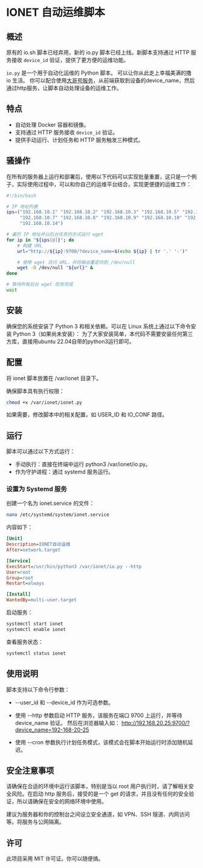 # IONET 自动运维脚本

## 概述

原有的 io.sh 脚本已经弃用，新的 io.py 脚本已经上线。新脚本支持通过 HTTP 服务接收 `device_id` 验证，提供了更方便的运维功能。

`io.py` 是一个用于自动化运维的 Python 脚本。 可以让你从此走上幸福美满的撸 io 生活。
你可以配合使用[大哥号服务](https://github.com/titafox/ionet_dage)，从前端获取到设备的device_name，然后通过http服务，让脚本自动处理设备的运维工作。
## 特点
- 自动处理 Docker 容器和镜像。
- 支持通过 HTTP 服务接收 `device_id` 验证。
- 提供手动运行、计划任务和 HTTP 服务触发三种模式。

## 骚操作
在所有的服务器上运行和部署后，使用以下代码可以实现批量重置，这只是一个例子，实际使用过程中，可以和你自己的运维平台结合，实现更便捷的运维工作：
```bash
#!/bin/bash

# IP 地址列表
ips=("192.168.10.1" "192.168.10.2" "192.168.10.3" "192.168.10.5" "192.168.10.6" 
     "192.168.10.7" "192.168.10.8" "192.168.10.9" "192.168.10.10" "192.168.10.12"
     "192.168.10.14")

# 遍历 IP 地址并以后台任务的方式运行 wget
for ip in "${ips[@]}"; do
    # 构建 URL
    url="http://${ip}:9700/?device_name=$(echo ${ip} | tr '.' '-')"

    # 使用 wget 访问 URL，并将输出重定向到 /dev/null
    wget -O /dev/null "${url}" &
done

# 等待所有后台 wget 任务完成
wait
```


## 安装
确保您的系统安装了 Python 3 和相关依赖。可以在 Linux 系统上通过以下命令安装 Python 3（如果尚未安装）：
为了大家安装简单，本代码不需要安装任何第三方库，直接用ubuntu 22.04自带的python3运行即可。

## 配置
将 ionet 脚本放置在 /var/ionet 目录下。

确保脚本具有执行权限：

```bash
chmod +x /var/ionet/ionet.py
```
如果需要，修改脚本中的相关配置，如 USER_ID 和 IO_CONF 路径。


## 运行
脚本可以通过以下方式运行：

- 手动执行：直接在终端中运行 python3 /var/ionet/io.py。
- 作为守护进程：通过 systemd 服务运行。

### 设置为 Systemd 服务
创建一个名为 ionet.service 的文件：
```bash
nano /etc/systemd/system/ionet.service
```
内容如下：
```ini
[Unit]
Description=IONET自动运维
After=network.target

[Service]
ExecStart=/usr/bin/python3 /var/ionet/io.py --http
User=root
Group=root
Restart=always

[Install]
WantedBy=multi-user.target
```
启动服务：
```bash
systemctl start ionet
systemctl enable ionet
```
查看服务状态：
```bash
systemctl status ionet
```

## 使用说明
脚本支持以下命令行参数：
- --user_id 和 --device_id 作为可选参数。
- 使用 --http 参数启动 HTTP 服务，该服务在端口 9700 上运行，并等待 device_name 验证。
  然后在浏览器输入如： http://192.168.20.25:9700/?device_name=192-168-20-25

- 使用 --cron 参数执行计划任务模式，该模式会在脚本开始运行时添加随机延迟。


## 安全注意事项
请确保在合适的环境中运行该脚本，特别是当以 root 用户执行时，请了解相关安全风险。在启动 http 服务后，接受的是一个 get 的请求，并且没有任何的安全验证，所以请确保在安全的网络环境中使用。

建议为服务器和你的控制台之间设立安全通道，如 VPN、SSH 隧道、内网访问等。将服务与公网隔离。

## 许可
此项目采用 MIT 许可证。你可以随便搞。

